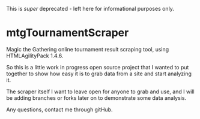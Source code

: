 This is *super* deprecated - left here for informational purposes only.

# mtgTournamentScraper
Magic the Gathering online tournament result scraping tool, using HTMLAgilityPack 1.4.6.

So this is a little work in progress open source project that I wanted to put together to show how easy it is to grab data from a site and start analyzing it.

The scraper itself I want to leave open for anyone to grab and use, and I will be adding branches or forks later on to demonstrate some data analysis.

Any questions, contact me through gitHub.
